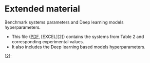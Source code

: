 # Extended material
Benchmark systems parameters and Deep learning models hyperparameters.
* This file ([PDF][1], [EXCEL][2]) contains the systems from Table 2 and corresponding experimental values.
* It also includes the Deep learning based models hyperparameters.

[1]: https://github.com/ademirResearch/extended_material/blob/a06a5d3f0cde93f0ff0452300d34b33b6d8641eb/Hyperparameters.pdf
[2]: 
